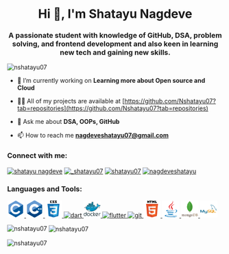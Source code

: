 <h1 align="center">Hi 👋, I'm Shatayu Nagdeve</h1>
<h3 align="center">A passionate student with knowledge of GitHub, DSA, problem solving, and frontend development and also keen in learning new tech and gaining new skills.</h3>

<p align="left"> <img src="https://komarev.com/ghpvc/?username=nshatayu07&label=Profile%20views&color=0e75b6&style=flat" alt="nshatayu07" /> </p>

- 🔭 I’m currently working on **Learning more about Open source and Cloud**

- 👨‍💻 All of my projects are available at [https://github.com/Nshatayu07?tab=repositories](https://github.com/Nshatayu07?tab=repositories)

- 💬 Ask me about **DSA, OOPs, GitHub**

- 📫 How to reach me **nagdeveshatayu07@gmail.com**

<h3 align="left">Connect with me:</h3>
<p align="left">
<a href="https://www.linkedin.com/in/shatayu-nagdeve-4ba33b1b9/" target="blank"><img align="center" src="https://raw.githubusercontent.com/rahuldkjain/github-profile-readme-generator/master/src/images/icons/Social/linked-in-alt.svg" alt="shatayu nagdeve" height="30" width="40" /></a>
<a href="https://www.instagram.com/_shatayu07/?next=%2F" target="blank"><img align="center" src="https://raw.githubusercontent.com/rahuldkjain/github-profile-readme-generator/master/src/images/icons/Social/instagram.svg" alt="_shatayu07" height="30" width="40" /></a>
<a href="https://leetcode.com/shatayu07/" target="blank"><img align="center" src="https://raw.githubusercontent.com/rahuldkjain/github-profile-readme-generator/master/src/images/icons/Social/leet-code.svg" alt="shatayu07" height="30" width="40" /></a>
<a href="https://auth.geeksforgeeks.org/user/nagdeveshatayu" target="blank"><img align="center" src="https://raw.githubusercontent.com/rahuldkjain/github-profile-readme-generator/master/src/images/icons/Social/geeks-for-geeks.svg" alt="nagdeveshatayu" height="30" width="40" /></a>
</p>

<h3 align="left">Languages and Tools:</h3>
<p align="left"> <a href="https://www.cprogramming.com/" target="_blank" rel="noreferrer"> <img src="https://raw.githubusercontent.com/devicons/devicon/master/icons/c/c-original.svg" alt="c" width="40" height="40"/> </a> <a href="https://www.w3schools.com/cpp/" target="_blank" rel="noreferrer"> <img src="https://raw.githubusercontent.com/devicons/devicon/master/icons/cplusplus/cplusplus-original.svg" alt="cplusplus" width="40" height="40"/> </a> <a href="https://www.w3schools.com/css/" target="_blank" rel="noreferrer"> <img src="https://raw.githubusercontent.com/devicons/devicon/master/icons/css3/css3-original-wordmark.svg" alt="css3" width="40" height="40"/> </a> <a href="https://dart.dev" target="_blank" rel="noreferrer"> <img src="https://www.vectorlogo.zone/logos/dartlang/dartlang-icon.svg" alt="dart" width="40" height="40"/> </a> <a href="https://www.docker.com/" target="_blank" rel="noreferrer"> <img src="https://raw.githubusercontent.com/devicons/devicon/master/icons/docker/docker-original-wordmark.svg" alt="docker" width="40" height="40"/> </a> <a href="https://flutter.dev" target="_blank" rel="noreferrer"> <img src="https://www.vectorlogo.zone/logos/flutterio/flutterio-icon.svg" alt="flutter" width="40" height="40"/> </a> <a href="https://git-scm.com/" target="_blank" rel="noreferrer"> <img src="https://www.vectorlogo.zone/logos/git-scm/git-scm-icon.svg" alt="git" width="40" height="40"/> </a> <a href="https://www.w3.org/html/" target="_blank" rel="noreferrer"> <img src="https://raw.githubusercontent.com/devicons/devicon/master/icons/html5/html5-original-wordmark.svg" alt="html5" width="40" height="40"/> </a> <a href="https://www.java.com" target="_blank" rel="noreferrer"> <img src="https://raw.githubusercontent.com/devicons/devicon/master/icons/java/java-original.svg" alt="java" width="40" height="40"/> </a> <a href="https://www.mongodb.com/" target="_blank" rel="noreferrer"> <img src="https://raw.githubusercontent.com/devicons/devicon/master/icons/mongodb/mongodb-original-wordmark.svg" alt="mongodb" width="40" height="40"/> </a> <a href="https://www.mysql.com/" target="_blank" rel="noreferrer"> <img src="https://raw.githubusercontent.com/devicons/devicon/master/icons/mysql/mysql-original-wordmark.svg" alt="mysql" width="40" height="40"/> </a> </p>

<p><img align="left" src="https://github-readme-stats.vercel.app/api/top-langs?username=nshatayu07&show_icons=true&locale=en&layout=compact" alt="nshatayu07" /></p>

<p>&nbsp;<img align="center" src="https://github-readme-stats.vercel.app/api?username=nshatayu07&show_icons=true&locale=en" alt="nshatayu07" /></p>

<p><img align="center" src="https://github-readme-streak-stats.herokuapp.com/?user=nshatayu07&" alt="nshatayu07" /></p>
